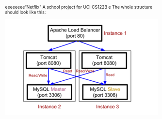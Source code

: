 eeeeeeee“Netflix"
A school project for UCI CS122B
e
The whole structure should look like this:

![image](https://github.com/cxk123/-Netflix-CS122B/blob/master/images/struture.PNG)
